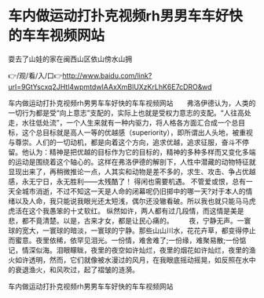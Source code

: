 # 车内做运动打扑克视频rh男男车车好快的车车视频网站
耍去了山娃的家在闽西山区依山傍水山拥

👉/观/看/入/口👉http://www.baidu.com/link?url=9GtYscxq2JHtl4wpmtdwIAAxXmBlUXzKrLhK6E7cDRO&wd

车内做运动打扑克视频rh男男车车好快的车车视频网站　　弗洛伊德认为，人类的一切行为都是受“向上意志”支配的，实际上也就是受权力意志的支配。“人往高处走，水往低处流”，一个人生来就有一种内驱力，将人格各方面汇合成一个总目标，这个总目标就是高人一等的优越感（superiority），即所谓出人头地，被重视与尊崇。人们的一切动机，都是向着这个方向，追求优越，追求征服，奋斗不停留。他认为：精神是把优越的目标作为它的目标的，精神的多种多样而又变化多端的运动是围绕着这个轴心的。这样在弗洛伊德的解剖下，人性中潜藏的动物特征就显现出来了，再稍微推论一点，人其实和动物是差不多的，求生、攻击、争占优越感，永无宁日，永无胜利——太残酷了！
得闲也需要机遇。
不管爱或恨，总有一天全城市消逝，不过不知这一天是人命的闭幕呢仍旧掷中的哪一天?对于本人的情绪以及人命，我只能说我眼光还太短浅，偶尔还没辙看破。所以我也就只能马马虎虎活在这个我愚笨的十丈软红。
纵然如许，两人都有过几段情，而这情是美是悲，都不竟清楚。以是，古来才女，都是让民心痛的。
　　夜，宁静无声。一寰球的宽大，一寰球的暗淡，一寰球的宁静。那些山山川水，花花卉草，都变得停止而蜜意。夜里依稀，依罕见泪光。一份情，难舍难了;一份缘，难聚易散;一份惦记，情深似海。泪眼矇眬，夜里的夜空如许灿烂，夜里的烟花如许灿烂，夜里的渔火如许透明，然而，它们就像被水漫过的风月，在我眼底摇动摇晃，如反照在水中的衰退渔火，和风吹过，起了褶皱的涟漪。

车内做运动打扑克视频rh男男车车好快的车车视频网站
